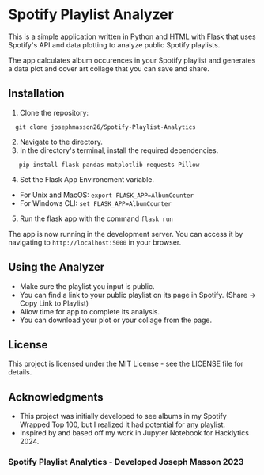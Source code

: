# Spotify Playlist Analyzer
This is a simple application written in Python and HTML with Flask that uses Spotify's API and data plotting to analyze public Spotify playlists.

The app calculates album occurences in your Spotify playlist and generates a data plot and cover art collage that you can save and share.

## Installation
1. Clone the repository:
```
  git clone josephmasson26/Spotify-Playlist-Analytics
```
2. Navigate to the directory.
3. In the directory's terminal, install the required dependencies.
```
   pip install flask pandas matplotlib requests Pillow
```
4. Set the Flask App Environement variable.
- For Unix and MacOS:
``` export FLASK_APP=AlbumCounter ```
- For Windows CLI:
```set FLASK_APP=AlbumCounter ```
5. Run the flask app with the command ``` flask run ```

The app is now running in the development server. You can access it by navigating to ```http://localhost:5000``` in your browser.

## Using the Analyzer
- Make sure the playlist you input is public.
- You can find a link to your public playlist on its page in Spotify. (Share -> Copy Link to Playlist)
- Allow time for app to complete its analysis.
- You can download your plot or your collage from the page.

## License
This project is licensed under the MIT License - see the LICENSE file for details.

## Acknowledgments
- This project was initially developed to see albums in my Spotify Wrapped Top 100, but I realized it had potential for any playlist.
- Inspired by and based off my work in Jupyter Notebook for Hacklytics 2024.

### Spotify Playlist Analytics - Developed Joseph Masson 2023
